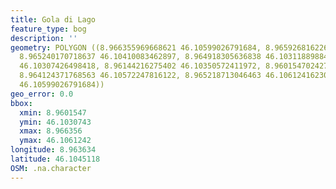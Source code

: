 ```yaml
---
title: Gola di Lago
feature_type: bog
description: ''
geometry: POLYGON ((8.966355969668621 46.10599026791684, 8.965926816226313 46.10445789785072,
  8.965240170718637 46.10410083462897, 8.964918305636838 46.10311889884449, 8.963738133670422
  46.10307426498418, 8.96144216275402 46.10350572411972, 8.960154702427094 46.10453228573103,
  8.964124371768563 46.10572247816122, 8.965218713046463 46.10612416230683, 8.966355969668621
  46.10599026791684))
geo_error: 0.0
bbox:
  xmin: 8.9601547
  ymin: 46.1030743
  xmax: 8.966356
  ymax: 46.1061242
longitude: 8.963634
latitude: 46.1045118
OSM: .na.character
---
```

